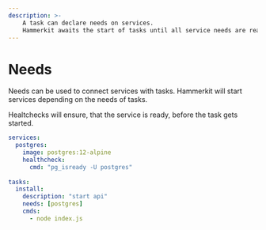 ```yaml
---
description: >- 
    A task can declare needs on services. 
    Hammerkit awaits the start of tasks until all service needs are ready.
---
```


# Needs
Needs can be used to connect services with tasks.
Hammerkit will start services depending on the needs of tasks.

Healtchecks will ensure, that the service is ready, before the task gets started.

```yaml
services:
  postgres:
    image: postgres:12-alpine
    healthcheck:
      cmd: "pg_isready -U postgres"
    
tasks:
  install:
    description: "start api"
    needs: [postgres]
    cmds:
      - node index.js

```
